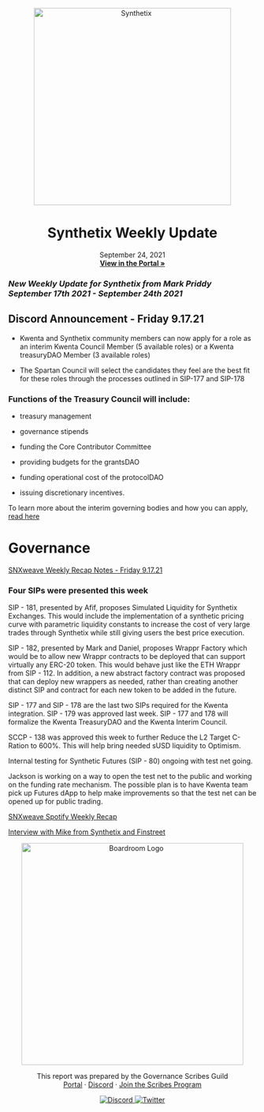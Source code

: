 <p align="center">
  <a href="http://app.boardroom.info/BanklessDAO">
    <img src="https://docs.synthetix.io/img/logos/synthetix_blue_logo.png" alt="Synthetix" width="400" />
  </a>
  <h1 align="center">Synthetix Weekly Update</h1>
  <p align="center">
    September 24, 2021
  <br />
  <a href="http://app.boardroom.info/BanklessDAO"><strong>View in the Portal »</strong></a>
  <br />
  </p>
</p>

### *New Weekly Update for Synthetix from Mark Priddy September 17th 2021 - September 24th 2021*

## Discord Announcement - Friday 9.17.21

* Kwenta and Synthetix community members can now apply for a role as an interim Kwenta Council Member (5 available roles) or a Kwenta treasuryDAO Member (3 available roles)

* The Spartan Council will select the candidates they feel are the best fit for these roles through the processes outlined in SIP-177 and SIP-178

### Functions of the Treasury Council will include: 

- treasury management 

- governance stipends

- funding the Core Contributor Committee

- providing budgets for the grantsDAO

- funding operational cost of the protocolDAO

- issuing discretionary incentives.

To learn more about the interim governing bodies and how you can apply, [read here](https://blog.kwenta.io/kwenta-interim-council-and-treasurydao-ballet-boxes/)



# Governance

[SNXweave Weekly Recap Notes - Friday 9.17.21](https://snxweave.medium.com/snxweave-weekly-recap-29daeae82d7)

### Four SIPs were presented this week

SIP - 181, presented by Afif, proposes Simulated Liquidity for Synthetix Exchanges. This would include the implementation of a synthetic pricing curve with parametric liquidity constants to increase the cost of very large trades through Synthetix while still giving users the best price execution.

SIP - 182, presented by Mark and Daniel, proposes Wrappr Factory which would be to allow new Wrappr contracts to be deployed that can support virtually any ERC-20 token. This would behave just like the ETH Wrappr from SIP - 112. In addition, a new abstract factory contract was proposed that can deploy new wrappers as needed, rather than creating another distinct SIP and contract for each new token to be added in the future.

SIP - 177 and SIP - 178 are the last two SIPs required for the Kwenta integration. SIP - 179 was approved last week. SIP - 177 and 178 will formalize the Kwenta TreasuryDAO and the Kwenta Interim Council.

SCCP - 138 was approved this week to further Reduce the L2 Target C-Ration to 600%. This will help bring needed sUSD liquidity to Optimism.

Internal testing for Synthetic Futures (SIP - 80)  ongoing with test net going.

Jackson is working on a way to open the test net to the public and working on the funding rate mechanism. The possible plan is to have Kwenta team pick up Futures dApp to help make improvements so that the test net can be opened up for public trading.

[SNXweave Spotify Weekly Recap](https://open.spotify.com/episode/6kKeKKOMF3DlHrqkdOSkFD)

[Interview with Mike from Synthetix and Finstreet](https://www.youtube.com/watch?v=f9wPLuI9MfA)

<p align="center">
  <a href="http://app.boardroom.info/">
    <img src="https://i.ibb.co/PFcchnQ/boardroom.png" alt="Boardroom Logo" width="450" />
  </a>
</p>

<p align="center">
	This report was prepared by the Governance Scribes Guild
  <br />
  <a href="http://boardroom.info/">Portal</a>
  ·
  <a href="https://discord.com/invite/tgrTFg9">Discord</a>
  ·
  <a href="https://boardroom.mirror.xyz/JHrN8nVy_J4C7Xzj37zoyPANg0ZnNszhWy9YOZHC0lM">Join the Scribes Program</a>
</p>

<p align="center">
  <a href="https://discord.gg/CEZ8WfuK8s">
    <img src="https://img.shields.io/badge/Discord-Join-7289da?style=for-the-badge&logo=discord&logoColor=white" alt="Discord" />
  </a>
  <a href="https://twitter.com/boardroom_info">
    <img src="https://img.shields.io/badge/Twitter-Follow-1da1f2?style=for-the-badge&logo=twitter&logoColor=white" alt="Twitter" />
  </a>
</p>




